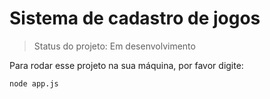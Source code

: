 <h1> Sistema de cadastro de jogos </h1>

> Status do projeto: Em desenvolvimento

Para rodar esse projeto na sua máquina, por favor digite:

```
node app.js
````
